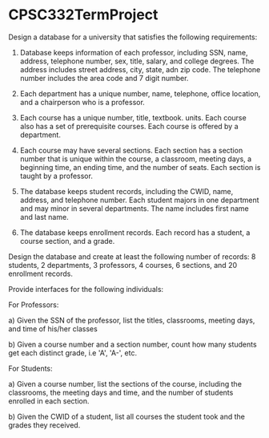 # CPSC332TermProject
Design a database for a university that satisfies the following requirements:

1) Database keeps information of each professor, including SSN, name, address, telephone number, sex, title, salary, and college degrees. The address includes street address, city, state, adn zip code. The telephone number includes the area code and 7 digit number.

2) Each department has a unique number, name, telephone, office location, and a chairperson who is a professor.

3) Each course has a unique number, title, textbook. units. Each course also has a set of prerequisite courses. Each course is offered by a department.

4) Each course may have several sections. Each section has a section number that is unique within the course, a classroom, meeting days, a beginning time, an ending time, and the number of seats. Each section is taught by a professor.

5) The database keeps student records, including the CWID, name, address, and telephone number. Each student majors in one department and may minor in several departments. The name includes first name and last name.

6) The database keeps enrollment records. Each record has a student, a course section, and a grade.

Design the database and create at least the following number of records:
8 students, 2 departments, 3 professors, 4 courses, 6 sections, and 20 enrollment records.

Provide interfaces for the following individuals:

For Professors:

  a) Given the SSN of the professor, list the titles, classrooms, meeting days, and time of his/her classes
  
  b) Given a course number and a section number, count how many students get each distinct grade, i.e 'A', 'A-', etc.
  
For Students:

  a) Given a course number, list the sections of the course, including the classrooms, the meeting days and time, and the number of students enrolled in each section.
  
  b) Given the CWID of a student, list all courses the student took and the grades they received.
